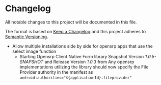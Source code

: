# Changelog
All notable changes to this project will be documented in this file.

The format is based on [Keep a Changelog](http://keepachangelog.com/en/1.0.0/)
and this project adheres to [Semantic Versioning](http://semver.org/spec/v2.0.0.html).

- Allow multiple installations side by side for opensrp apps that use the select image function
  - Starting Opensrp Client Native Form library Snapshot Version *1.0.5-SNAPSHOT* and Release Version *1.0.3* from Any opensrp implementations utilizing the library should now specify the File Provider authority in the manifest as
     `android:authorities="${applicationId}.fileprovider"`
